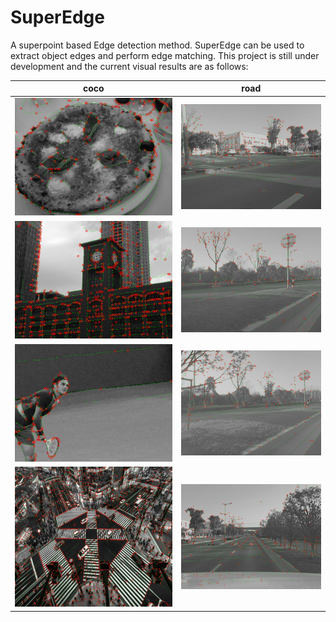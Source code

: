 # SuperEdge
A superpoint based Edge detection method. SuperEdge can be used to extract object edges and perform edge matching. This project is still under development and the current visual results are as follows:

| coco |road |
|--|--|
|  ![250](./Image/coco/output1.png) |![250](./Image/road/output1.png) | 
|  ![250](./Image/coco/output2.png) |![250](./Image/road/output2.png) | 
|  ![250](./Image/coco/output3.png) |![250](./Image/road/output3.png) | 
|  ![250](./Image/coco/output4.png) |![250](./Image/road/output4.png) | 
